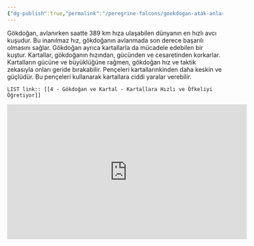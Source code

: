 ```yaml
---
{"dg-publish":true,"permalink":"/peregrine-falcons/goekdogan-atak-anlari/4-goekdogan-ve-kartal-kartallara-hizli-ve-oefkeliyi-oegretiyor/","updated":"2024-09-21T16:43:14.692+03:00"}
---
```


Gökdoğan, avlanırken saatte 389 km hıza ulaşabilen dünyanın en hızlı avcı kuşudur. Bu inanılmaz hız, gökdoğanın avlanmada son derece başarılı olmasını sağlar. Gökdoğan ayrıca kartallarla da mücadele edebilen bir kuştur. Kartallar, gökdoğanın hızından, gücünden ve cesaretinden korkarlar. Kartalların gücüne ve büyüklüğüne rağmen, gökdoğan hız ve taktik zekasıyla onları geride bırakabilir. Pençeleri kartallarınkinden daha keskin ve güçlüdür. Bu pençeleri kullanarak kartallara ciddi yaralar verebilir.

`LIST link:: [[4 - Gökdoğan ve Kartal - Kartallara Hızlı ve Öfkeliyi Öğretiyor]] `

<iframe width="560" height="315" src="https://www.youtube.com/embed/NGMtWLgtjVk?si=fy0N6NgeQ0mfd2cg" title="YouTube video player" frameborder="0" allow="accelerometer; autoplay; clipboard-write; encrypted-media; gyroscope; picture-in-picture; web-share" referrerpolicy="strict-origin-when-cross-origin" allowfullscreen></iframe>

